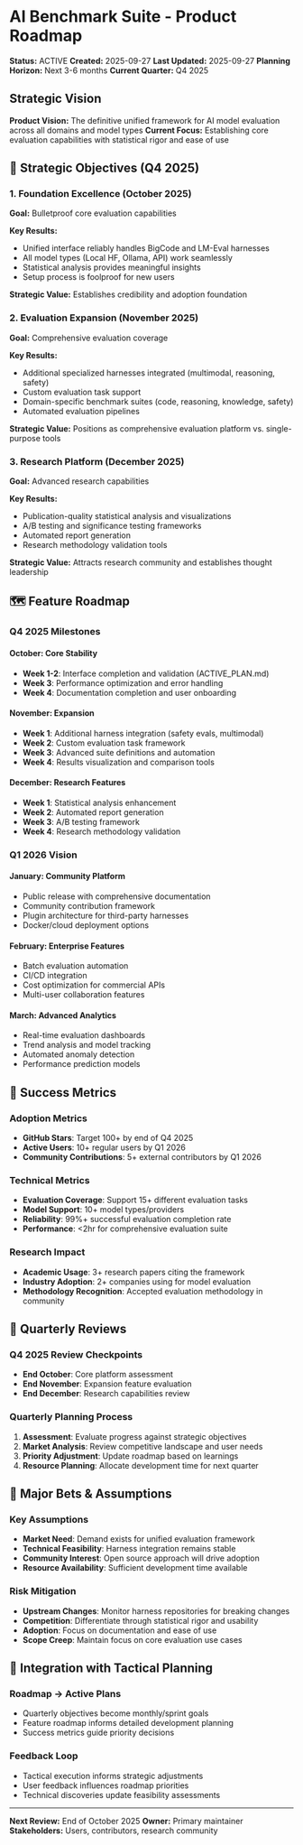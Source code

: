 # AI Benchmark Suite - Product Roadmap
**Status:** ACTIVE
**Created:** 2025-09-27
**Last Updated:** 2025-09-27
**Planning Horizon:** Next 3-6 months
**Current Quarter:** Q4 2025

## Strategic Vision
**Product Vision:** The definitive unified framework for AI model evaluation across all domains and model types
**Current Focus:** Establishing core evaluation capabilities with statistical rigor and ease of use

## 🎯 Strategic Objectives (Q4 2025)

### 1. Foundation Excellence (October 2025)
**Goal:** Bulletproof core evaluation capabilities

**Key Results:**
- Unified interface reliably handles BigCode and LM-Eval harnesses
- All model types (Local HF, Ollama, API) work seamlessly
- Statistical analysis provides meaningful insights
- Setup process is foolproof for new users

**Strategic Value:** Establishes credibility and adoption foundation

### 2. Evaluation Expansion (November 2025)
**Goal:** Comprehensive evaluation coverage

**Key Results:**
- Additional specialized harnesses integrated (multimodal, reasoning, safety)
- Custom evaluation task support
- Domain-specific benchmark suites (code, reasoning, knowledge, safety)
- Automated evaluation pipelines

**Strategic Value:** Positions as comprehensive evaluation platform vs. single-purpose tools

### 3. Research Platform (December 2025)
**Goal:** Advanced research capabilities

**Key Results:**
- Publication-quality statistical analysis and visualizations
- A/B testing and significance testing frameworks
- Automated report generation
- Research methodology validation tools

**Strategic Value:** Attracts research community and establishes thought leadership

## 🗺️ Feature Roadmap

### Q4 2025 Milestones

#### October: Core Stability
- **Week 1-2**: Interface completion and validation (ACTIVE_PLAN.md)
- **Week 3**: Performance optimization and error handling
- **Week 4**: Documentation completion and user onboarding

#### November: Expansion
- **Week 1**: Additional harness integration (safety evals, multimodal)
- **Week 2**: Custom evaluation task framework
- **Week 3**: Advanced suite definitions and automation
- **Week 4**: Results visualization and comparison tools

#### December: Research Features
- **Week 1**: Statistical analysis enhancement
- **Week 2**: Automated report generation
- **Week 3**: A/B testing framework
- **Week 4**: Research methodology validation

### Q1 2026 Vision

#### January: Community Platform
- Public release with comprehensive documentation
- Community contribution framework
- Plugin architecture for third-party harnesses
- Docker/cloud deployment options

#### February: Enterprise Features
- Batch evaluation automation
- CI/CD integration
- Cost optimization for commercial APIs
- Multi-user collaboration features

#### March: Advanced Analytics
- Real-time evaluation dashboards
- Trend analysis and model tracking
- Automated anomaly detection
- Performance prediction models

## 🎯 Success Metrics

### Adoption Metrics
- **GitHub Stars**: Target 100+ by end of Q4 2025
- **Active Users**: 10+ regular users by Q1 2026
- **Community Contributions**: 5+ external contributors by Q1 2026

### Technical Metrics
- **Evaluation Coverage**: Support 15+ different evaluation tasks
- **Model Support**: 10+ model types/providers
- **Reliability**: 99%+ successful evaluation completion rate
- **Performance**: <2hr for comprehensive evaluation suite

### Research Impact
- **Academic Usage**: 3+ research papers citing the framework
- **Industry Adoption**: 2+ companies using for model evaluation
- **Methodology Recognition**: Accepted evaluation methodology in community

## 🔄 Quarterly Reviews

### Q4 2025 Review Checkpoints
- **End October**: Core platform assessment
- **End November**: Expansion feature evaluation
- **End December**: Research capabilities review

### Quarterly Planning Process
1. **Assessment**: Evaluate progress against strategic objectives
2. **Market Analysis**: Review competitive landscape and user needs
3. **Priority Adjustment**: Update roadmap based on learnings
4. **Resource Planning**: Allocate development time for next quarter

## 🎪 Major Bets & Assumptions

### Key Assumptions
- **Market Need**: Demand exists for unified evaluation framework
- **Technical Feasibility**: Harness integration remains stable
- **Community Interest**: Open source approach will drive adoption
- **Resource Availability**: Sufficient development time available

### Risk Mitigation
- **Upstream Changes**: Monitor harness repositories for breaking changes
- **Competition**: Differentiate through statistical rigor and usability
- **Adoption**: Focus on documentation and ease of use
- **Scope Creep**: Maintain focus on core evaluation use cases

## 🔗 Integration with Tactical Planning

### Roadmap → Active Plans
- Quarterly objectives become monthly/sprint goals
- Feature roadmap informs detailed development planning
- Success metrics guide priority decisions

### Feedback Loop
- Tactical execution informs strategic adjustments
- User feedback influences roadmap priorities
- Technical discoveries update feasibility assessments

---

**Next Review:** End of October 2025
**Owner:** Primary maintainer
**Stakeholders:** Users, contributors, research community